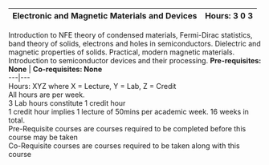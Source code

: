 **Electronic and Magnetic Materials and Devices** | **Hours: 3 0 3**  
---|---  
Introduction to NFE theory of condensed materials, Fermi-Dirac statistics, band theory of solids, electrons and holes in semiconductors. Dielectric and magnetic properties of solids. Practical, modern magnetic materials. Introduction to semiconductor devices and their processing.
**Pre-requisites: None** | **Co-requisites: None**  
---|---  
Hours: XYZ where X = Lecture, Y = Lab, Z = Credit  
All hours are per week.  
3 Lab hours constitute 1 credit hour  
1 credit hour implies 1 lecture of 50mins per academic week. 16 weeks in total.  
Pre-Requisite courses are courses required to be completed before this course may be taken  
Co-Requisite courses are courses required to be taken along with this course
